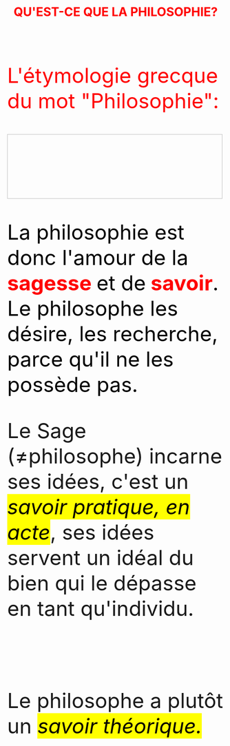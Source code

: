 <meta chartes="utf-8" />
<html>
 <head><style>
    #para1{
        text-align:center;
        color:red
    }
    #para2{
        text-align:left;
        color:red
    }
    #para3{
        text-align:left;
        color:#000000
    }
    mark{
        background-color:yellow;
        color:black;
    }
    #p1{
        font-size:13px;
    }

 </style></head>

 <body>
 <p id="p1"><h1 id="para1">QU'EST-CE QUE LA PHILOSOPHIE?</h1></p>
 <br>
 <br>
 <FONT size="8pt">
 <p id="para2">L'étymologie grecque du mot "Philosophie":</p>
 <img scr="filo.jpg" width="500" height="150"/>
 <p id="para3"> La philosophie est donc l'amour de la <b style="color:red;"> sagesse </b> et de<b style="color:red;"> savoir</b>. Le philosophe les désire, les recherche, parce qu'il ne les possède pas.  </p>
 <p>Le Sage (≠philosophe) incarne ses idées, c'est un <i><mark> savoir pratique, en acte</mark></i>, ses idées servent un idéal du bien qui le dépasse en tant qu'individu.</p> <br>
 <p>Le philosophe a plutôt un <i><mark> savoir théorique.</mark></i></p>
 </FONT>
 </body>
</html>


 
 
